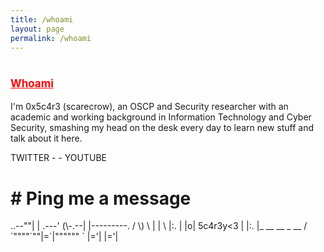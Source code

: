 ```yaml
---
title: /whoami
layout: page
permalink: /whoami
---
```

# <span style="color:red;font-size:17px;"><ins><b>Whoami</b></ins></span>

I'm 0x5c4r3 (scarecrow), an OSCP and Security researcher with an academic and working background in Information Technology and Cyber Security, smashing my head on the desk every day to learn new stuff and talk about it here.
<br/>
<center style="display:inline-block;"> <span>TWITTER - </span><script style="display:inline;" src="https://www.hackthebox.eu/badge/144238"></script><span></span><span> - YOUTUBE</span></center>




<h1><b># Ping me a message</b></h1>
<p>  
                     ..--""|
                     | .---'
               (\-.--| |---------.
              / \) \ | |          \
              |:.  | |o| 5c4r3y<3  |
              |:.  |_ __  __ _  __ /
              `""""`""|=`|""""""  `
                      |='|
                      |='|
</p>
<br/>
